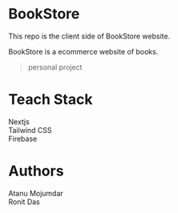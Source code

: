 # BookStore 
This repo is the client side of BookStore website.

BookStore is a ecommerce website of books.
> personal project

# Teach Stack
Nextjs
<br>
Tailwind CSS
<br>
Firebase

# Authors
Atanu Mojumdar
<br>
Ronit Das